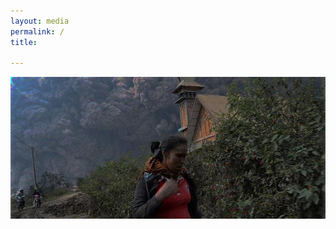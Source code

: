 ```yaml
---
layout: media 
permalink: /
title:   

---
```

![alt text](images/indonesia/main_dark.jpeg)

<!-- /.tile -->

<!--
<div class="tiles">
{% for post in site.posts %}
	{% include post-grid.html %}
{% endfor %}
</div>
-->
 <!-- /.tiles -->
